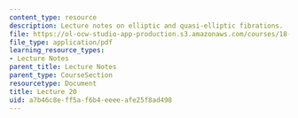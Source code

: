 ```yaml
---
content_type: resource
description: Lecture notes on elliptic and quasi-elliptic fibrations.
file: https://ol-ocw-studio-app-production.s3.amazonaws.com/courses/18-727-topics-in-algebraic-geometry-algebraic-surfaces-spring-2008/a7b46c8eff5af6b4eeeeafe25f8ad498_lect20.pdf
file_type: application/pdf
learning_resource_types:
- Lecture Notes
parent_title: Lecture Notes
parent_type: CourseSection
resourcetype: Document
title: Lecture 20
uid: a7b46c8e-ff5a-f6b4-eeee-afe25f8ad498
---
```

